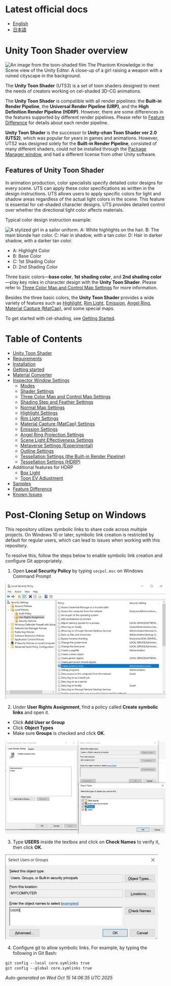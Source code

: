﻿# Latest official docs
- [English](https://docs.unity3d.com/Packages/com.unity.toonshader@latest)
- [日本語](https://docs.unity3d.com/ja/Packages/com.unity.toonshader@latest)
# Unity Toon Shader overview

![An image from the toon-shaded film The Phantom Knowledge in the Scene view of the Unity Editor. A close-up of a girl raising a weapon with a ruined cityscape in the background.](com.unity.toonshader/Documentation~/images/TPK_04.png)

The **Unity Toon Shader** (UTS3) is a set of toon shaders designed to meet the needs of creators working on cel-shaded 3D-CG animations. 

The **Unity Toon Shader** is compatible with all render pipelines: the **Built-in Render Pipeline**, the **Universal Render Pipeline (URP)**, and the **High Definition Render Pipeline (HDRP)**. However, there are some differences in the features supported by different render pipelines. Please refer to [Feature Difference](com.unity.toonshader/Documentation~/FeatureModel_en.md) for details about each render pipeline.

**Unity Toon Shader** is the successor to **Unity-chan Toon Shader ver 2.0 (UTS2)**, which was popular for years in games and animations. However, UTS2 was designed solely for the **Built-in Render Pipeline**, consisted of many different shaders, could not be installed through the [Package Manager window](https://docs.unity3d.com/Manual/upm-ui.html), and had a different license from other Unity software. 

## Features of Unity Toon Shader

In animation production, color specialists specify detailed color designs for every scene. UTS can apply these color specifications as written in the design instructions. UTS allows users to apply specific colors for light and shadow areas regardless of the actual light colors in the scene. This feature is essential for cel-shaded character designs. UTS provides detailed control over whether the directional light color affects materials.

Typical color design instruction example:

![A stylized girl in a sailor uniform. A: White highlights on the hair. B: The main blonde hair color. C: Hair in shadow, with a tan color. D: Hair in darker shadow, with a darker tan color.](com.unity.toonshader/Documentation~/images/UTS4Color2.png)

- A: Highlight Color
- B: Base Color
- C: 1st Shading Color
- D: 2nd Shading Color

Three basic colors—**base color**, **1st shading color**, and **2nd shading color**—play key roles in character design with the **Unity Toon Shader**. Please refer to [Three Color Map and Control Map Settings](com.unity.toonshader/Documentation~/Basic.md) for more information.

Besides the three basic colors, the **Unity Toon Shader** provides a wide variety of features such as [Highlight](Highlight.md), [Rim Light](Rimlight.md), [Emission](Emission.md), [Angel Ring](AngelRing.md), [Material Capture (MatCap)](com.unity.toonshader/Documentation~/MatCap.md), and some special maps.

To get started with cel-shading, see [Getting Started](com.unity.toonshader/Documentation~/GettingStarted.md).

# Table of Contents

* [Unity Toon Shader](com.unity.toonshader/Documentation~/index.md)
* [Requirements](com.unity.toonshader/Documentation~/System-Requirements.md)
* [Installation](com.unity.toonshader/Documentation~/installation.md)
* [Getting started](com.unity.toonshader/Documentation~/GettingStarted.md)
* [Material Converter](com.unity.toonshader/Documentation~/MaterialConverter.md)
* [Inspector Window Settings](com.unity.toonshader/Documentation~/Parameter-Settings.md)
  * [Modes](com.unity.toonshader/Documentation~/Modes.md)
  * [Shader Settings](com.unity.toonshader/Documentation~/Shader.md)
  * [Three Color Map and Control Map Settings](com.unity.toonshader/Documentation~/Basic.md)
  * [Shading Step and Feather Settings](com.unity.toonshader/Documentation~/ShadingStepAndFeather.md)
  * [Normal Map Settings](com.unity.toonshader/Documentation~/NormalMap.md)
  * [Highlight Settings](com.unity.toonshader/Documentation~/Highlight.md)
  * [Rim Light Settings](com.unity.toonshader/Documentation~/Rimlight.md)
  * [Material Capture (MatCap) Settings](com.unity.toonshader/Documentation~/MatCap.md)
  * [Emission Settings](com.unity.toonshader/Documentation~/Emission.md)
  * [Angel Ring Projection Settings](com.unity.toonshader/Documentation~/AngelRing.md)
  * [Scene Light Effectiveness Settings](com.unity.toonshader/Documentation~/SceneLight.md)
  * [Metaverse Settings (Experimental)](com.unity.toonshader/Documentation~/Metaverse.md)
  * [Outline Settings](com.unity.toonshader/Documentation~/Outline.md)
  * [Tessellation Settings (the Built-in Render Pipeline)](com.unity.toonshader/Documentation~/TessellationLegacy.md)
  * [Tessellation Settings (HDRP)](com.unity.toonshader/Documentation~/TessellationHDRP.md)
* Additional features for HDRP
  * [Box Light](com.unity.toonshader/Documentation~/HDRPBoxLight.md)
  * [Toon EV Adjustment](com.unity.toonshader/Documentation~/ToonEVAdjustment.md)
* [Samples](com.unity.toonshader/Documentation~/sample-instlation.md)
* [Feature Difference](com.unity.toonshader/Documentation~/FeatureModel_en.md)
* [Known Issues](com.unity.toonshader/Documentation~/Known-issue.md)
﻿

# Post-Cloning Setup on Windows

This repository utilizes symbolic links to share code across multiple projects. 
On Windows 10 or later, symbolic link creation is restricted by default for regular users, 
which can lead to issues when working with this repository. 

To resolve this, follow the steps below to enable symbolic link creation and configure Git appropriately.

1. Open **Local Security Policy** by typing `secpol.msc` on Windows Command Prompt

![](https://raw.githubusercontent.com/Unity-Technologies/com.unity.toonshader/master/Images/CreateSymbolicLinks_LocalSecurityPolicy.jpg)


2. Under **User Rights Assignment**, find a policy called **Create symbolic links** and open it.
  - Click **Add User or Group**
  - Click **Object Types**
  - Make sure **Groups** is checked and click **OK**.

![](https://raw.githubusercontent.com/Unity-Technologies/com.unity.toonshader/master/Images/CreateSymbolicLinks_Properties.jpg)

3. Type **USERS** inside the textbox and click on **Check Names** to verify it, then click **OK**.

![](https://raw.githubusercontent.com/Unity-Technologies/com.unity.toonshader/master/Images/CreateSymbolicLinks_SelectUsers.jpg)

4. Configure git to allow symbolic links. For example, by typing the following in Git Bash:

```
git config --local core.symlinks true
git config --global core.symlinks true
```



*Auto-generated on Wed Oct 15 14:06:35 UTC 2025*

